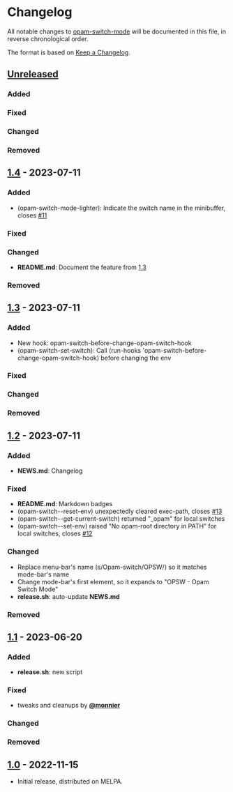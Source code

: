 # Changelog

All notable changes to [opam-switch-mode](https://github.com/ProofGeneral/opam-switch-mode)
will be documented in this file, in reverse chronological order.

The format is based on [Keep a Changelog](https://keepachangelog.com/en/1.0.0/).

## [Unreleased]

### Added

### Fixed

### Changed

### Removed

## [1.4] - 2023-07-11

### Added

- (opam-switch-mode-lighter): Indicate the switch name in the minibuffer, closes [#11](https://github.com/ProofGeneral/opam-switch-mode/issues/11)

### Fixed

### Changed

- **README.md**: Document the feature from [1.3]

### Removed

## [1.3] - 2023-07-11

### Added

- New hook: opam-switch-before-change-opam-switch-hook
- (opam-switch-set-switch): Call (run-hooks 'opam-switch-before-change-opam-switch-hook) before changing the env

### Fixed

### Changed

### Removed

## [1.2] - 2023-07-11

### Added

- **NEWS.md**: Changelog

### Fixed

- **README.md**: Markdown badges
- (opam-switch--reset-env) unexpectedly cleared exec-path, closes [#13](https://github.com/ProofGeneral/opam-switch-mode/issues/13)
- (opam-switch--get-current-switch) returned "_opam" for local switches
- (opam-switch--set-env) raised "No opam-root directory in PATH" for local switches, closes [#12](https://github.com/ProofGeneral/opam-switch-mode/issues/12)

### Changed

- Replace menu-bar's name (s/Opam-switch/OPSW/) so it matches mode-bar's name
- Change mode-bar's first element, so it expands to "OPSW - Opam Switch Mode"
- **release.sh**: auto-update **NEWS.md**

### Removed

## [1.1] - 2023-06-20

### Added

- **release.sh**: new script

### Fixed

- tweaks and cleanups by [**@monnier**](https://github.com/monnier)

### Changed

### Removed

## [1.0] - 2022-11-15

- Initial release, distributed on MELPA.

<!-- bottom -->
[Unreleased]: https://github.com/ProofGeneral/opam-switch-mode/compare/1.4...HEAD
[1.4]: https://github.com/ProofGeneral/opam-switch-mode/compare/1.3...1.4
[1.3]: https://github.com/ProofGeneral/opam-switch-mode/compare/1.2...1.3
[1.2]: https://github.com/ProofGeneral/opam-switch-mode/compare/1.1...1.2
[1.1]: https://github.com/ProofGeneral/opam-switch-mode/compare/1.0...1.1
[1.0]: https://github.com/ProofGeneral/opam-switch-mode/releases/tag/1.0
